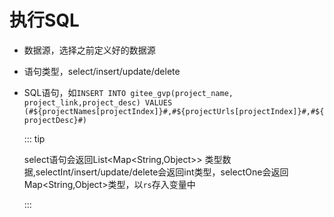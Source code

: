 # 执行SQL

- 数据源，选择之前定义好的数据源

- 语句类型，select/insert/update/delete

- SQL语句，如`INSERT INTO gitee_gvp(project_name, project_link,project_desc) VALUES (#${projectNames[projectIndex]}#,#${projectUrls[projectIndex]}#,#${projectDesc}#)`

  ::: tip

  select语句会返回List\<Map\<String,Object>> 类型数据,selectInt/insert/update/delete会返回int类型，selectOne会返回Map\<String,Object>类型，以`rs`存入变量中

  :::
